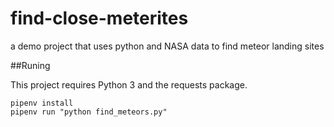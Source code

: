 # find-close-meterites
a demo project that uses python and NASA data to find meteor landing sites


##Runing

This project requires Python 3 and the requests package.

```
pipenv install 
pipenv run "python find_meteors.py"
```

